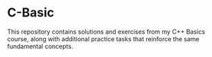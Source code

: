 # C-Basic
This repository contains solutions and exercises from my C++ Basics course, along with additional practice tasks that reinforce the same fundamental concepts.
